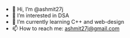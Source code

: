 - 👋 Hi, I’m @ashmit27j
- 👀 I’m interested in DSA
- 🌱 I’m currently learning C++ and web-design
- 📫 How to reach me: ashmit27j@gmail.com

<!---
ashmit27j/ashmit27j is a ✨ special ✨ repository because its `README.md` (this file) appears on your GitHub profile.
You can click the Preview link to take a look at your changes.
--->
